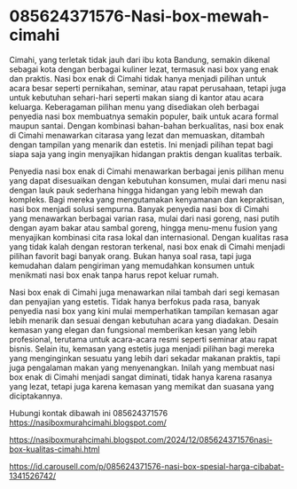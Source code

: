 # 085624371576-Nasi-box-mewah-cimahi
Cimahi, yang terletak tidak jauh dari ibu kota Bandung, semakin dikenal sebagai kota dengan berbagai kuliner lezat, termasuk nasi box yang enak dan praktis. Nasi box enak di Cimahi tidak hanya menjadi pilihan untuk acara besar seperti pernikahan, seminar, atau rapat perusahaan, tetapi juga untuk kebutuhan sehari-hari seperti makan siang di kantor atau acara keluarga. Keberagaman pilihan menu yang disediakan oleh berbagai penyedia nasi box membuatnya semakin populer, baik untuk acara formal maupun santai. Dengan kombinasi bahan-bahan berkualitas, nasi box enak di Cimahi menawarkan citarasa yang lezat dan memuaskan, ditambah dengan tampilan yang menarik dan estetis. Ini menjadi pilihan tepat bagi siapa saja yang ingin menyajikan hidangan praktis dengan kualitas terbaik.

Penyedia nasi box enak di Cimahi menawarkan berbagai jenis pilihan menu yang dapat disesuaikan dengan kebutuhan konsumen, mulai dari menu nasi dengan lauk pauk sederhana hingga hidangan yang lebih mewah dan kompleks. Bagi mereka yang mengutamakan kenyamanan dan kepraktisan, nasi box menjadi solusi sempurna. Banyak penyedia nasi box di Cimahi yang menawarkan berbagai varian rasa, mulai dari nasi goreng, nasi putih dengan ayam bakar atau sambal goreng, hingga menu-menu fusion yang menyajikan kombinasi cita rasa lokal dan internasional. Dengan kualitas rasa yang tidak kalah dengan restoran terkenal, nasi box enak di Cimahi menjadi pilihan favorit bagi banyak orang. Bukan hanya soal rasa, tapi juga kemudahan dalam pengiriman yang memudahkan konsumen untuk menikmati nasi box enak tanpa harus repot keluar rumah.

Nasi box enak di Cimahi juga menawarkan nilai tambah dari segi kemasan dan penyajian yang estetis. Tidak hanya berfokus pada rasa, banyak penyedia nasi box yang kini mulai memperhatikan tampilan kemasan agar lebih menarik dan sesuai dengan kebutuhan acara yang diadakan. Desain kemasan yang elegan dan fungsional memberikan kesan yang lebih profesional, terutama untuk acara-acara resmi seperti seminar atau rapat bisnis. Selain itu, kemasan yang estetis juga menjadi pilihan bagi mereka yang menginginkan sesuatu yang lebih dari sekadar makanan praktis, tapi juga pengalaman makan yang menyenangkan. Inilah yang membuat nasi box enak di Cimahi menjadi sangat diminati, tidak hanya karena rasanya yang lezat, tetapi juga karena kemasan yang memikat dan suasana yang diciptakannya.

Hubungi kontak dibawah ini
085624371576
https://nasiboxmurahcimahi.blogspot.com/

https://nasiboxmurahcimahi.blogspot.com/2024/12/085624371576nasi-box-kualitas-cimahi.html

https://id.carousell.com/p/085624371576-nasi-box-spesial-harga-cibabat-1341526742/

